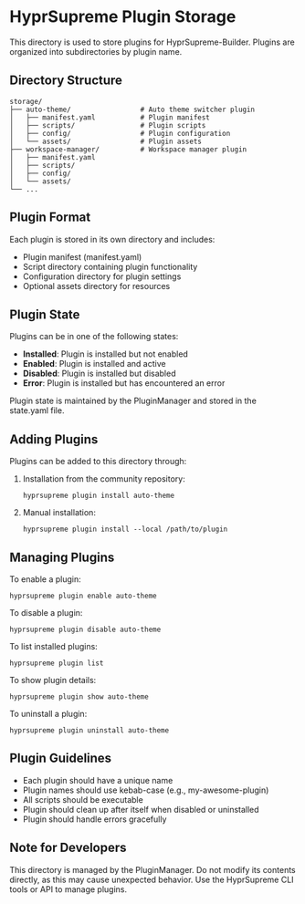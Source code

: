 # HyprSupreme Plugin Storage

This directory is used to store plugins for HyprSupreme-Builder. Plugins are organized into subdirectories by plugin name.

## Directory Structure

```
storage/
├── auto-theme/                 # Auto theme switcher plugin
│   ├── manifest.yaml           # Plugin manifest
│   ├── scripts/                # Plugin scripts
│   ├── config/                 # Plugin configuration
│   └── assets/                 # Plugin assets
├── workspace-manager/          # Workspace manager plugin
│   ├── manifest.yaml
│   ├── scripts/
│   ├── config/
│   └── assets/
└── ...
```

## Plugin Format

Each plugin is stored in its own directory and includes:

- Plugin manifest (manifest.yaml)
- Script directory containing plugin functionality
- Configuration directory for plugin settings
- Optional assets directory for resources

## Plugin State

Plugins can be in one of the following states:

- **Installed**: Plugin is installed but not enabled
- **Enabled**: Plugin is installed and active
- **Disabled**: Plugin is installed but disabled
- **Error**: Plugin is installed but has encountered an error

Plugin state is maintained by the PluginManager and stored in the state.yaml file.

## Adding Plugins

Plugins can be added to this directory through:

1. Installation from the community repository:
   ```
   hyprsupreme plugin install auto-theme
   ```

2. Manual installation:
   ```
   hyprsupreme plugin install --local /path/to/plugin
   ```

## Managing Plugins

To enable a plugin:
```
hyprsupreme plugin enable auto-theme
```

To disable a plugin:
```
hyprsupreme plugin disable auto-theme
```

To list installed plugins:
```
hyprsupreme plugin list
```

To show plugin details:
```
hyprsupreme plugin show auto-theme
```

To uninstall a plugin:
```
hyprsupreme plugin uninstall auto-theme
```

## Plugin Guidelines

- Each plugin should have a unique name
- Plugin names should use kebab-case (e.g., my-awesome-plugin)
- All scripts should be executable
- Plugin should clean up after itself when disabled or uninstalled
- Plugin should handle errors gracefully

## Note for Developers

This directory is managed by the PluginManager. Do not modify its contents directly, as this may cause unexpected behavior. Use the HyprSupreme CLI tools or API to manage plugins.
